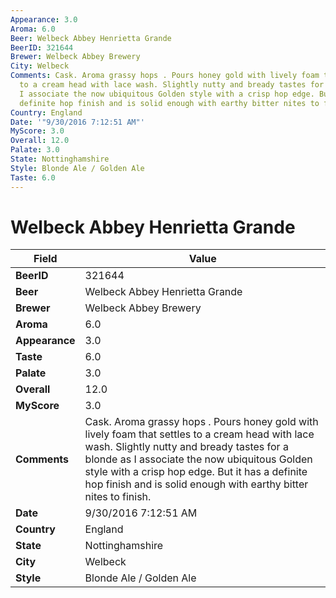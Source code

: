 ```yaml
---
Appearance: 3.0
Aroma: 6.0
Beer: Welbeck Abbey Henrietta Grande
BeerID: 321644
Brewer: Welbeck Abbey Brewery
City: Welbeck
Comments: Cask. Aroma grassy hops . Pours honey gold with lively foam that settles
  to a cream head with lace wash. Slightly nutty and bready tastes for a blonde as
  I associate the now ubiquitous Golden style with a crisp hop edge. But it has a
  definite hop finish and is solid enough with earthy bitter nites to finish.
Country: England
Date: '"9/30/2016 7:12:51 AM"'
MyScore: 3.0
Overall: 12.0
Palate: 3.0
State: Nottinghamshire
Style: Blonde Ale / Golden Ale
Taste: 6.0
---
```


# Welbeck Abbey Henrietta Grande

| Field         | Value |
|---------------|-------|
| **BeerID** | 321644 |
| **Beer** | Welbeck Abbey Henrietta Grande |
| **Brewer** | Welbeck Abbey Brewery |
| **Aroma** | 6.0 |
| **Appearance** | 3.0 |
| **Taste** | 6.0 |
| **Palate** | 3.0 |
| **Overall** | 12.0 |
| **MyScore** | 3.0 |
| **Comments** | Cask. Aroma grassy hops . Pours honey gold with lively foam that settles to a cream head with lace wash. Slightly nutty and bready tastes for a blonde as I associate the now ubiquitous Golden style with a crisp hop edge. But it has a definite hop finish and is solid enough with earthy bitter nites to finish. |
| **Date** | 9/30/2016 7:12:51 AM |
| **Country** | England |
| **State** | Nottinghamshire |
| **City** | Welbeck |
| **Style** | Blonde Ale / Golden Ale |
